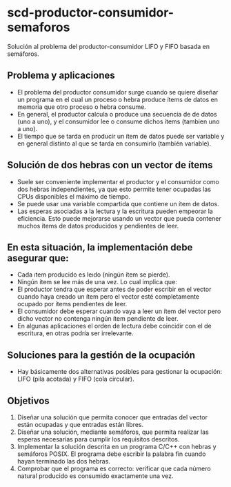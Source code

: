 # scd-productor-consumidor-semaforos
Solución al problema del productor-consumidor LIFO y FIFO basada en semáforos.

## Problema y aplicaciones
- El problema del productor consumidor surge cuando se quiere diseñar un programa en el cual un proceso o hebra produce ítems de datos en memoria que otro proceso o hebra consume.
- En general, el productor calcula o produce una secuencia de  de datos (uno a uno), y el consumidor lee o consume dichos ítems (tambien uno a uno).
- El tiempo que se tarda en producir un ítem de datos puede ser variable y en general distinto al que se tarda en consumirlo
(también variable).

## Solución de dos hebras con un vector de ítems
- Suele ser conveniente implementar el productor y el consumidor como dos hebras independientes, ya que esto permite tener ocupadas las CPUs disponibles el máximo de tiempo.
- Se puede usar una variable compartida que contiene un ítem de datos.
- Las esperas asociadas a la lectura y la escritura pueden empeorar la eficiencia. Esto puede mejorarse usando un vector que pueda contener muchos ítems de datos producidos y pendientes de leer.

## En esta situación, la implementación debe asegurar que:
- Cada ıtem producido es leıdo (ningún ítem se pierde).
- Ningún ítem se lee más de una vez.
Lo cual implica que:
- El productor tendra que esperar antes de poder escribir en el vector cuando haya creado un ítem pero el vector esté completamente ocupado por ítems pendientes de leer.
- El consumidor debe esperar cuando vaya a leer un ítem del vector pero dicho vector no contenga ningún ítem pendiente de leer.
- En algunas aplicaciones el orden de lectura debe coincidir con el de escritura, en otras podría ser irrelevante.

## Soluciones para la gestión de la ocupación
- Hay básicamente dos alternativas posibles para gestionar la ocupación: LIFO (pila acotada) y FIFO (cola circular).

## Objetivos
1) Diseñar una solución que permita conocer que entradas del vector están ocupadas y que entradas están libres.
2) Diseñar una solución, mediante semáforos, que permita realizar las esperas necesarias para cumplir los requisitos descritos.
3) Implementar la solución descrita en un programa C/C++ con hebras y semáforos POSIX. El programa debe escribir la palabra fin cuando hayan terminado las dos hebras.
4) Comprobar que el programa es correcto: verificar que cada número natural producido es consumido exactamente una vez.
